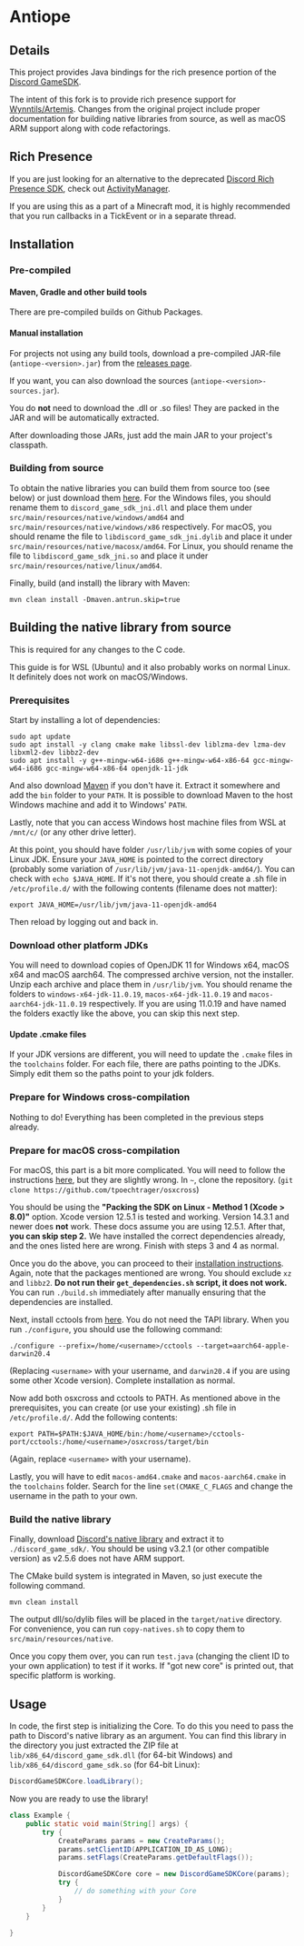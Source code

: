 # Antiope

## Details
This project provides Java bindings for the rich presence portion of the
[Discord GameSDK](https://discordapp.com/developers/docs/game-sdk/sdk-starter-guide).

The intent of this fork is to provide rich presence support for [Wynntils/Artemis](https://github.com/Wynntils/artemis).
Changes from the original project include proper documentation for building native libraries from source, as well as macOS ARM support along with code refactorings.

## Rich Presence

If you are just looking for an alternative to the deprecated [Discord Rich Presence SDK](https://discord.com/developers/docs/rich-presence/how-to),
check out [ActivityManager](https://github.com/Wynntils/Antiope/blob/master/src/main/java/com/wynntils/antiope/manager/activity/ActivityManager.java).

If you are using this as a part of a Minecraft mod, it is highly recommended that you run callbacks in a TickEvent or in a separate thread.

## Installation 

### Pre-compiled

#### Maven, Gradle and other build tools

There are pre-compiled builds on Github Packages.

#### Manual installation

For projects not using any build tools, download a pre-compiled JAR-file (``antiope-<version>.jar``)
from the [releases page](https://github.com/JnCrMx/discord-game-sdk4j/releases).

If you want, you can also download the sources (``antiope-<version>-sources.jar``).

You do **not** need to download the .dll or .so files! They are packed in the JAR and will be automatically extracted.

After downloading those JARs, just add the main JAR to your project's classpath.

### Building from source

To obtain the native libraries you can build them from source too (see below) or just download them [here](https://dl-game-sdk.discordapp.net/3.2.1/discord_game_sdk.zip).
For the Windows files, you should rename them to `discord_game_sdk_jni.dll` and place them under `src/main/resources/native/windows/amd64` and `src/main/resources/native/windows/x86` respectively. 
For macOS, you should rename the file to `libdiscord_game_sdk_jni.dylib` and place it under `src/main/resources/native/macosx/amd64`.
For Linux, you should rename the file to `libdiscord_game_sdk_jni.so` and place it under `src/main/resources/native/linux/amd64`.

Finally, build (and install) the library with Maven:
```shell
mvn clean install -Dmaven.antrun.skip=true
```

## Building the native library from source
This is required for any changes to the C code.

This guide is for WSL (Ubuntu) and it also probably works on normal Linux. It definitely does not work on macOS/Windows.

### Prerequisites
Start by installing a lot of dependencies:
```shell
sudo apt update
sudo apt install -y clang cmake make libssl-dev liblzma-dev lzma-dev libxml2-dev libbz2-dev
sudo apt install -y g++-mingw-w64-i686 g++-mingw-w64-x86-64 gcc-mingw-w64-i686 gcc-mingw-w64-x86-64 openjdk-11-jdk
```

And also download [Maven](https://maven.apache.org/download.cgi) if you don't have it. Extract it somewhere and add the `bin` folder to your `PATH`.
It is possible to download Maven to the host Windows machine and add it to Windows' `PATH`.

Lastly, note that you can access Windows host machine files from WSL at `/mnt/c/` (or any other drive letter).

At this point, you should have folder `/usr/lib/jvm` with some copies of your Linux JDK.
Ensure your `JAVA_HOME` is pointed to the correct directory (probably some variation of `/usr/lib/jvm/java-11-openjdk-amd64/`).
You can check with `echo $JAVA_HOME`.
If it's not there, you should create a .sh file in `/etc/profile.d/` with the following contents (filename does not matter):
```shell
export JAVA_HOME=/usr/lib/jvm/java-11-openjdk-amd64
```
Then reload by logging out and back in.

### Download other platform JDKs
You will need to download copies of OpenJDK 11 for Windows x64, macOS x64 and macOS aarch64. The compressed archive version, not the installer.
Unzip each archive and place them in `/usr/lib/jvm`. 
You should rename the folders to `windows-x64-jdk-11.0.19`, `macos-x64-jdk-11.0.19` and `macos-aarch64-jdk-11.0.19` respectively.
If you are using 11.0.19 and have named the folders exactly like the above, you can skip this next step.

#### Update .cmake files
If your JDK versions are different, you will need to update the `.cmake` files in the `toolchains` folder.
For each file, there are paths pointing to the JDKs. Simply edit them so the paths point to your jdk folders.

### Prepare for Windows cross-compilation
Nothing to do! Everything has been completed in the previous steps already.

### Prepare for macOS cross-compilation

For macOS, this part is a bit more complicated. 
You will need to follow the instructions [here](https://github.com/tpoechtrager/osxcross#packaging-the-sdk), but they are slightly wrong. 
In `~`, clone the repository. (`git clone https://github.com/tpoechtrager/osxcross`)

You should be using the **"Packing the SDK on Linux - Method 1 (Xcode > 8.0)"** option.
Xcode version 12.5.1 is tested and working. Version 14.3.1 and newer does **not** work. These docs assume you are using 12.5.1. 
After that, **you can skip step 2.** We have installed the correct dependencies already, and the ones listed here are wrong.
Finish with steps 3 and 4 as normal.

Once you do the above, you can proceed to their [installation instructions](https://github.com/tpoechtrager/osxcross#installation).
Again, note that the packages mentioned are wrong. You should exclude `xz` and `libbz2`. **Do not run their `get_dependencies.sh` script, it does not work.**
You can run `./build.sh` immediately after manually ensuring that the dependencies are installed.

Next, install cctools from [here](https://github.com/tpoechtrager/cctools-port). You do not need the TAPI library.
When you run `./configure`, you should use the following command:
```shell script
./configure --prefix=/home/<username>/cctools --target=aarch64-apple-darwin20.4
```
(Replacing `<username>` with your username, and `darwin20.4` if you are using some other Xcode version).
Complete installation as normal.

Now add both osxcross and cctools to PATH. As mentioned above in the prerequisites, you can create (or use your existing) .sh file in `/etc/profile.d/`.
Add the following contents:
```shell
export PATH=$PATH:$JAVA_HOME/bin:/home/<username>/cctools-port/cctools:/home/<username>/osxcross/target/bin
```
(Again, replace `<username>` with your username).

Lastly, you will have to edit `macos-amd64.cmake` and `macos-aarch64.cmake` in the `toolchains` folder.
Search for the line `set(CMAKE_C_FLAGS` and change the username in the path to your own.

### Build the native library

Finally, download [Discord's native library](https://discord.com/developers/docs/game-sdk/sdk-starter-guide)
and extract it to ``./discord_game_sdk/``. You should be using v3.2.1 (or other compatible version) as v2.5.6 does not have ARM support.

The CMake build system is integrated in Maven, so just execute the following command.
```shell script
mvn clean install
```
The output dll/so/dylib files will be placed in the `target/native` directory. For convenience, you can run `copy-natives.sh` to copy them to `src/main/resources/native`.

Once you copy them over, you can run `test.java` (changing the client ID to your own application) to test if it works.
If "got new core" is printed out, that specific platform is working. 

## Usage

In code, the first step is initializing the Core. To do this you need to pass the path to Discord's native library as an argument.
You can find this library in the directory you just extracted the ZIP file at ``lib/x86_64/discord_game_sdk.dll`` (for 64-bit Windows)
and ``lib/x86_64/discord_game_sdk.so`` (for 64-bit Linux):

```java
DiscordGameSDKCore.loadLibrary();
```

Now you are ready to use the library!

````java
class Example {
    public static void main(String[] args) {
        try {
            CreateParams params = new CreateParams();
            params.setClientID(APPLICATION_ID_AS_LONG);
            params.setFlags(CreateParams.getDefaultFlags());

            DiscordGameSDKCore core = new DiscordGameSDKCore(params);
            try {
                // do something with your Core
            }
        }
    }
    
}
````